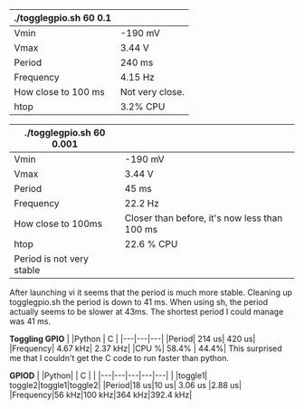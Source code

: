 
|./togglegpio.sh 60 0.1|            |  
|----------------------|------------|   
|Vmin| -190 mV |                        
|Vmax| 3.44 V |                         
|Period| 240 ms|                       
|Frequency| 4.15 Hz|                    
|How close to 100 ms| Not very close.|  
| htop| 3.2% CPU|                     


|./togglegpio.sh 60 0.001 | | 
|-----------------------|------|
 |Vmin| -190 mV|
 |Vmax| 3.44 V|
 |Period| 45 ms|
 |Frequency| 22.2 Hz|
 |How close to 100ms| Closer than before, it's now less than 100 ms |
 |htop| 22.6 % CPU|
 |Period is not very stable|
 
 
 
After launching vi it seems that the period is much more stable.
Cleaning up togglegpio.sh the period is down to 41 ms.
When using sh, the period actually seems to be slower at 43ms.
The shortest period I could manage was 41 ms.




**Toggling GPIO**
| |Python | C |
|---|---|---|
|Period| 214 us| 420 us|
|Frequency| 4.67 kHz| 2.37 kHz|
|CPU %| 58.4% | 44.4%|
This surprised me that I couldn't get the C code to run faster than python.

**GPIOD**
| |Python| | C | |
|---|---|---|---|---|
| |toggle1| toggle2|toggle1|toggle2|
|Period|18 us|10 us| 3.06 us |2.88 us|
|Frequency|56 kHz|100 kHz|364 kHz|392.4 kHz|


